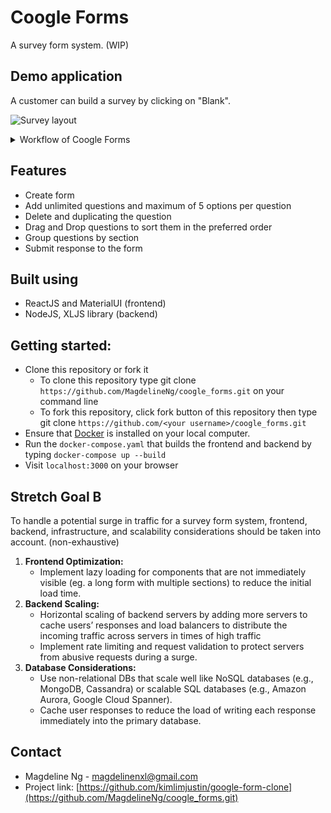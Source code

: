 # Coogle Forms
A survey form system. (WIP)

## Demo application
A customer can build a survey by clicking on "Blank".

![Survey layout](https://drive.google.com/uc?export=view&id=1NdTT1QW9DhprjX0OaQM5d3phTtqJtjgB)
<details>
<summary>
Workflow of Coogle Forms
</summary>

Customer can save the form after layout is completed.
![Save form](https://drive.google.com/uc?export=view&id=1Km_-ax4Q7o4Zxh8l9XPWbPLn4GIqE69e)

Anyone can be directed to the user form and fill up their response. 
![View user form](https://drive.google.com/uc?export=view&id=1fr18xyWjHRanDzgEsRSCbMFag8_aKpcC)

Click on "Responses" tab to view panel displaying total number of responses. Responses stored in an Excel file with the form name as its name. Excel file is retrievable in `./src/backend/responses` now)
![Record all responses](https://drive.google.com/uc?export=view&id=1vOyM6lWa0GRHD-EZfOsykWGHD7yQshsU)

Navigate to the directory where the Excel file is at(shown in "Responses" tab panel) to view all responses.
![All past responses saved in Excel](https://drive.google.com/uc?export=view&id=1m84gn2sxhXGJR0r_4eQtpVgUkvh1Y5_k)

</details>

## Features
- Create form
- Add unlimited questions and maximum of 5 options per question
- Delete and duplicating the question
- Drag and Drop questions to sort them in the preferred order
- Group questions by section
- Submit response to the form

## Built using 
- ReactJS and MaterialUI (frontend)
- NodeJS, XLJS library (backend)

## Getting started:
- Clone this repository or fork it
    - To clone this repository type git clone `https://github.com/MagdelineNg/coogle_forms.git` on your command line
    - To fork this repository, click fork button of this repository then type git clone `https://github.com/<your username>/coogle_forms.git`
- Ensure that [Docker](https://docs.docker.com/engine/install/) is installed on your local computer. 
- Run the `docker-compose.yaml` that builds the frontend and backend by typing `docker-compose up --build`
- Visit `localhost:3000` on your browser

## Stretch Goal B
To handle a potential surge in traffic for a survey form system, frontend, backend, infrastructure, and scalability considerations should be taken into account. (non-exhaustive)

1. **Frontend Optimization:**
    - Implement lazy loading for components that are not immediately visible (eg. a long form with multiple sections) to reduce the initial load time.
2. **Backend Scaling:**
    - Horizontal scaling of backend servers by adding more servers to cache users’ responses and load balancers to distribute the incoming traffic across servers in times of high traffic
    - Implement rate limiting and request validation to protect servers from abusive requests during a surge.
3. **Database Considerations:**
    - Use non-relational DBs that scale well like NoSQL databases (e.g., MongoDB, Cassandra) or scalable SQL databases (e.g., Amazon Aurora, Google Cloud Spanner).
    - Cache user responses to reduce the load of writing each response immediately into the primary database.

## Contact
- Magdeline Ng - [magdelinenxl@gmail.com](mailto:magdelinenxl@gmail.com)
- Project link: [https://github.com/kimlimjustin/google-form-clone](https://github.com/MagdelineNg/coogle_forms.git)
